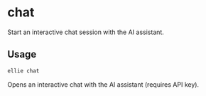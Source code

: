 # chat

Start an interactive chat session with the AI assistant.

## Usage
```sh
ellie chat
```

Opens an interactive chat with the AI assistant (requires API key). 